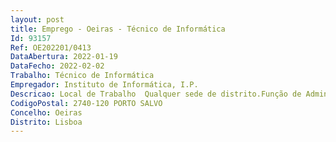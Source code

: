 ```yaml
--- 
layout: post
title: Emprego - Oeiras - Técnico de Informática
Id: 93157
Ref: OE202201/0413
DataAbertura: 2022-01-19
DataFecho: 2022-02-02
Trabalho: Técnico de Informática
Empregador: Instituto de Informática, I.P.
Descricao: Local de Trabalho  Qualquer sede de distrito.Função de Administrador de Sistemas Unix  Assegurar a manutenção e evolução dos sistemas Unix (Solaris e Linux)  Assegurar os SLAs definidos, Garantir a disponibilidade dos sistemas  Assegurar a segurança e integridade dos sistemas com implementação de regras de segurança  Manter a documentação dos sistemas, equipamentos e procedimentos atualizada  Colaborar na disponibilização de sistemas, projetos e atividades multidisciplinares  Manter os sistemas físicos e virtuais, com suporte, gestão em plataformas atualizadas, com redundância e com recuperação em caso de falhas  Procurar e aplicar as melhores soluções tecnológicas do fabricante, e, quando se justifique, de terceiros, com sustentabilidade, respeitando as melhores práticas ambientais, de modo a atingir resultados eficientes, poupanças energéticas e dos recursos bem como promover a centralização e agilidade das operações de administração dos sistemas suportados  Prosseguir com as melhores práticas dos fabricantes, com preocupação com a eficiência, racionalização de recursos e consolidação de sistemas e serviços. Otimizar recursos tenológicos. Reforçar os processos de transformação digital. Disponibilizar recursos de infraestruturas e de servidores que se traduzem na disponibilização dos serviços ao cidadão, nos atendimentos e na internet.
CodigoPostal: 2740-120 PORTO SALVO
Concelho: Oeiras
Distrito: Lisboa
--- 
```

